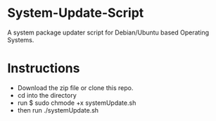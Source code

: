 # System-Update-Script
A system package updater script for Debian/Ubuntu based Operating Systems.


# Instructions
* Download the zip file or clone this repo.
* cd into the directory
* run $ sudo chmode +x systemUpdate.sh
* then run ./systemUpdate.sh
